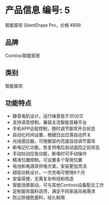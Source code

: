 # 产品信息 编号: 5
智能窗帘 SilentDrape Pro，价格 ¥899

## 品牌
Contoso智能家居

## 类别
智能窗帘

## 功能特点
- 静音电机设计，运行噪音低于30分贝
- 支持语音控制，兼容主流智能音箱平台
- 手机APP远程控制，随时调节窗帘开合状态
- 自动化时间设置，根据日出日落自动开关
- 光线感应器，可根据室内亮度自动调节窗帘
- 断电记忆功能，恢复供电后自动返回之前状态
- 手动拉动应急功能，断电时可手动操作
- 精准位置控制，可设置多个常用位置
- 电池和电源双供电方案，安装更加灵活
- 超低功耗设计，一次充电可使用6个月
- 安装简便，无需复杂布线和改造
- 智能场景联动，可与其他Contoso设备配合工作
- 定制窗帘面料选项，满足不同家装风格需求
- 防尘防褪色面料，经久耐用

